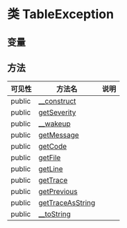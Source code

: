 #  类 TableException




## 变量


## 方法


| 可见性 | 方法名 | 说明 |
|--------|-------|------|
| public |[__construct](TableException/__construct.md) |  |
| public |[getSeverity](TableException/getSeverity.md) |  |
| public |[__wakeup](TableException/__wakeup.md) |  |
| public |[getMessage](TableException/getMessage.md) |  |
| public |[getCode](TableException/getCode.md) |  |
| public |[getFile](TableException/getFile.md) |  |
| public |[getLine](TableException/getLine.md) |  |
| public |[getTrace](TableException/getTrace.md) |  |
| public |[getPrevious](TableException/getPrevious.md) |  |
| public |[getTraceAsString](TableException/getTraceAsString.md) |  |
| public |[__toString](TableException/__toString.md) |  |
